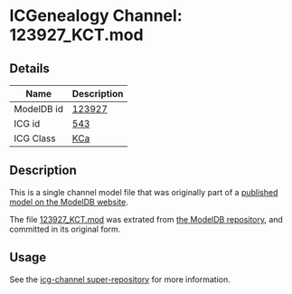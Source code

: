 # ICGenealogy Channel: 123927\_KCT.mod

## Details

Name | Description
---- | -----------
ModelDB id | [123927](http://senselab.med.yale.edu/ModelDB/ShowModel.cshtml?model=123927)
ICG id | [543](http://icg.neurotheory.ox.ac.uk/channels/5/543)
ICG Class | [KCa](http://icg.neurotheory.ox.ac.uk/channels/5)

## Description

This is a single channel model file that was originally part of a [published model on the ModelDB website](http://senselab.med.yale.edu/mModelDB/ShowModel.cshtml?model=123927).

The file [123927\_KCT.mod](123927_KCT.mod) was extrated from [the ModelDB repository](http://senselab.med.yale.edu/ModelDB/ShowModel.cshtml?model=123927), and committed in its original form.

## Usage

See the [icg-channel super-repository](https://github.com/icgenealogy/icg-channels) for more information.